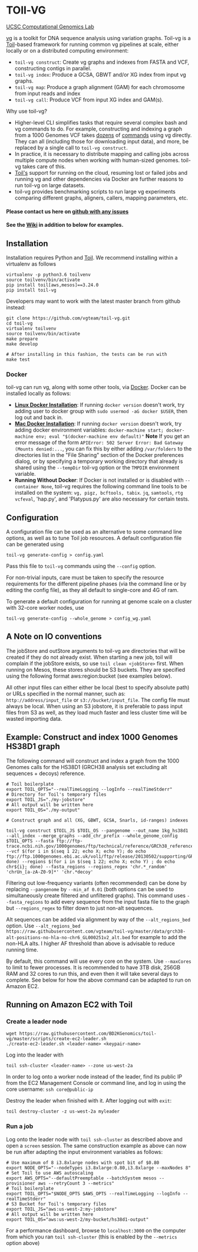 # TOIl-VG
[UCSC Computational Genomics Lab](https://cgl.genomics.ucsc.edu/)

[vg](https://github.com/vgteam/vg) is a toolkit for DNA sequence analysis using variation graphs.  Toil-vg is a [Toil](http://toil.ucsc-cgl.org/)-based framework for running common vg pipelines at scale, either locally or on a distributed computing environment: 

* `toil-vg construct`: Create vg graphs and indexes from FASTA and VCF, constructing contigs in parallel.  
* `toil-vg index`: Produce a GCSA, GBWT and/or XG index from input vg graphs.
* `toil-vg map`: Produce a graph alignment (GAM) for each chromosome from input reads and index
* `toil-vg call`: Produce VCF from input XG index and GAM(s).

Why use toil-vg?

* Higher-level CLI simplifies tasks that require several complex bash and vg commands to do.  For example, constructing and indexing a graph from a 1000 Genomes VCF takes [dozens](https://github.com/vgteam/vg/wiki/Working-with-a-whole-genome-variation-graph) of [commands](https://github.com/jltsiren/gbwt/wiki/Construction-Benchmarks) using vg directly.  They can all (including those for downloading input data), and more, be replaced by a single call to `toil-vg construct`.
* In practice, it is necessary to distribute mapping and calling jobs across multiple compute nodes when working with human-sized genomes.  toil-vg takes care of this. 
* [Toil's](http://toil.ucsc-cgl.org/) support for running on the cloud, resuming lost or failed jobs and running vg and other dependencies via Docker are further reasons to run toil-vg on large datasets.
* toil-vg provides benchmarking scripts to run large vg experiments comparing different graphs, aligners, callers, mapping parameters, etc.

#### Please contact us here on [github with any issues](https://github.com/BD2KGenomics/toil-vg/issues/new)

#### See the [Wiki](https://github.com/vgteam/toil-vg/wiki) in addition to below for examples.

## Installation

Installation requires Python and [Toil](https://toil.readthedocs.io/en/latest/gettingStarted/install.html).  We recommend installing within a virtualenv as follows

    virtualenv -p python3.6 toilvenv
    source toilvenv/bin/activate
    pip install toil[aws,mesos]==3.24.0
    pip install toil-vg
    
Developers may want to work with the latest master branch from github instead:

    git clone https://github.com/vgteam/toil-vg.git
    cd toil-vg
    virtualenv toilvenv
    source toilvenv/bin/activate
    make prepare
    make develop
    
    # After installing in this fashion, the tests can be run with
    make test
    
### Docker

toil-vg can run vg, along with some other tools, via [Docker](http://www.docker.com).  Docker can be installed locally as follows:
* [**Linux Docker Installation**](https://docs.docker.com/engine/installation/linux/): If running `docker version` doesn't work, try adding user to docker group with `sudo usermod -aG docker $USER`, then log out and back in.
* [**Mac Docker Installation**](https://docs.docker.com/docker-for-mac/): If running `docker version` doesn't work, try adding docker environment variables: `docker-machine start; docker-machine env; eval "$(docker-machine env default)"` **Note** If you get an error message of the form `APIError: 502 Server Error: Bad Gateway (Mounts denied:...`, you can fix this by either adding `/var/folders` to the directories list in the "File Sharing" section of the Docker preferences dialog, or by specifying a temporary working directory that already is shared using the `--tempDir` toil-vg option or the `TMPDIR` environment variable. 
* **Running Without Docker**: If Docker is not installed or is disabled with `--container None`, toil-vg requires the following command line tools to be installed on the system: `vg, pigz, bcftools, tabix`.  `jq`, `samtools`, `rtg vcfeval`, 'hap.py', and 'Platypus.py' are also necessary for certain tests. 
    

## Configuration

A configuration file can be used as an alternative to some command line options, as well as to tune Toil job resources.  A default configuration file can be generated using

    toil-vg generate-config > config.yaml

Pass this file to `toil-vg` commands using the `--config` option.

For non-trivial inputs, care must be taken to specify the resource requirements for the different pipeline phases (via the command line or by editing the config file), as they all default to single-core and 4G of ram.

To generate a default configuration for running at genome scale on a cluster with 32-core worker nodes, use

    toil-vg generate-config --whole_genome > config_wg.yaml

## A Note on IO conventions

The jobStore and outStore arguments to toil-vg are directories that will be created if they do not already exist.  When starting a new job, toil will complain if the jobStore exists, so use `toil clean <jobStore>` first.  When running on Mesos, these stores should be S3 buckets.  They are specified using the following format aws:region:bucket (see examples below).

All other input files can either either be local (best to specify absolute path) or URLs specified in the normal manner, such as: `http://address/input_file` or `s3://bucket/input_file`.  The config file must always be local.  When using an S3 jobstore, it is preferable to pass input files from S3 as well, as they load much faster and less cluster time will be wasted importing data. 

## Example: Construct and index 1000 Genomes HS38D1 graph

The following command will construct and index a graph from the 1000 Genomes calls for the HS38D1 (GRCH38 analysis set excluding alt sequences + decoys) reference.  

```
# Toil boilerplate
export TOIL_OPTS="--realTimeLogging --logInfo --realTimeStderr"
# Directory for Toil's temporary files
export TOIL_JS="./my-jobstore"
# All output will be written here
export TOIL_OS="./my-output"

# Construct graph and all (XG, GBWT, GCSA, Snarls, id-ranges) indexes

toil-vg construct $TOIL_JS $TOIL_OS --pangenome --out_name 1kg_hs38d1 --all_index --merge_graphs --add_chr_prefix --whole_genome_config $TOIL_OPTS --fasta ftp://ftp-trace.ncbi.nih.gov/1000genomes/ftp/technical/reference/GRCh38_reference_genome/GRCh38_full_analysis_set_plus_decoy_hla.fa --vcf $(for i in $(seq 1 22; echo X; echo Y); do echo ftp://ftp.1000genomes.ebi.ac.uk/vol1/ftp/release/20130502/supporting/GRCh38_positions/ALL.chr${i}_GRCh38.genotypes.20170504.vcf.gz; done) --regions $(for i in $(seq 1 22; echo X; echo Y) ; do echo chr${i}; done) --fasta_regions --regions_regex 'chr.*_random' 'chrUn_[a-zA-Z0-9]*' 'chr.*decoy'  
```

Filtering out low-frequency variants (often recommended) can be done by replacing `--pangenome` by `--min_af 0.01` (both options can be used to simultaneously create filtered and unfiltered graphs).  This command uses `--fasta_regions` to add every sequence from the input fasta file to the graph but `--regions_regex` to filter down to just non-alt sequences.

Alt sequences can be added via alignment by way of the `--alt_regions_bed` option.  Use `--alt_regions_bed https://raw.githubusercontent.com/vgteam/toil-vg/master/data/grch38-alt-positions-no-hla-no-chr6_GL000251v2_alt.bed` for example to add the non-HLA alts.  I higher AF threshold than above is advisable to reduce running time. 

By default, this command will use every core on the system.  Use `--maxCores` to limit to fewer processes.  It is recommended to have 3TB disk, 256GB RAM and 32 cores to run this, and even then it will take several days to complete. See below for how the above command can be adapted to run on Amazon EC2.

## Running on Amazon EC2 with Toil

### Create a leader node

    wget https://raw.githubusercontent.com/BD2KGenomics/toil-vg/master/scripts/create-ec2-leader.sh
    ./create-ec2-leader.sh <leader-name> <keypair-name>

Log into the leader with

    toil ssh-cluster <leader-name> --zone us-west-2a

In order to log onto a worker node instead of the leader, find its public IP from the EC2 Management Console or command line, and log in using the core username: `ssh core@public-ip`

Destroy the leader when finished with it.  After logging out with `exit`:

    toil destroy-cluster -z us-west-2a myleader

### Run a job

Log onto the leader node with `toil ssh-cluster` as described above and open a `screen` session.  The same construction example as above can now be run after adapting the input environment variables as follows:

```
# Use maximum of 8 i3.8xlarge nodes with spot bit of $0.80
export NODE_OPTS="--nodeTypes i3.8xlarge:0.80,i3.8xlarge --maxNodes 8"
# Set Toil to use AWS autoscaling
export AWS_OPTS="--defaultPreemptable --batchSystem mesos --provisioner aws --retryCount 3 --metrics"
# Toil boilerplate
export TOIL_OPTS="$NODE_OPTS $AWS_OPTS --realTimeLogging --logInfo --realTimeStderr"
# S3 Bucket for Toil's temporary files
export TOIL_JS="aws:us-west-2:my-jobstore"
# All output will be written here
export TOIL_OS="aws:us-west-2/my-bucket/hs38d1-output"
```

For a performance dashboard, browse to `localhost:3000` on the computer from which you ran `toil ssh-cluster` (this is enabled by the `--metrics` option above)
